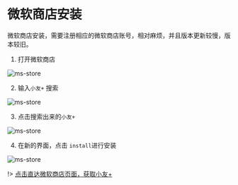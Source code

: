 # 微软商店安装
微软商店安装，需要注册相应的微软商店账号，相对麻烦，并且版本更新较慢，版本较旧。

1. 打开微软商店

![ms-store](./images/2022-07-12_191837.png ':size=90%')
    
2. 输入`小友+` 搜索

![ms-store](./images/2022-07-12_192141.png ':size=90%')

3. 点击搜索出来的`小友+`

![ms-store](./images/03.png ':size=40%')

4. 在新的界面，点击 `install`进行安装

![ms-store](./images/04.png ':size=90%')



!> [点击直达微软商店页面，获取小友+](ms-windows-store://pdp/?productid=9N8HM4N6R77J)
